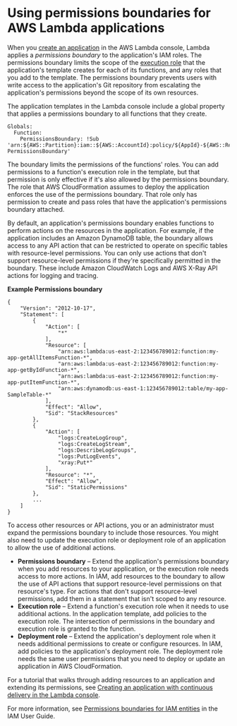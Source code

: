 # Using permissions boundaries for AWS Lambda applications<a name="permissions-boundary"></a>

When you [create an application](applications-tutorial.md) in the AWS Lambda console, Lambda applies a *permissions boundary* to the application's IAM roles\. The permissions boundary limits the scope of the [execution role](lambda-intro-execution-role.md) that the application's template creates for each of its functions, and any roles that you add to the template\. The permissions boundary prevents users with write access to the application's Git repository from escalating the application's permissions beyond the scope of its own resources\.

The application templates in the Lambda console include a global property that applies a permissions boundary to all functions that they create\. 

```
Globals:
  Function:
    PermissionsBoundary: !Sub 'arn:${AWS::Partition}:iam::${AWS::AccountId}:policy/${AppId}-${AWS::Region}-PermissionsBoundary'
```

The boundary limits the permissions of the functions' roles\. You can add permissions to a function's execution role in the template, but that permission is only effective if it's also allowed by the permissions boundary\. The role that AWS CloudFormation assumes to deploy the application enforces the use of the permissions boundary\. That role only has permission to create and pass roles that have the application's permissions boundary attached\.

By default, an application's permissions boundary enables functions to perform actions on the resources in the application\. For example, if the application includes an Amazon DynamoDB table, the boundary allows access to any API action that can be restricted to operate on specific tables with resource\-level permissions\. You can only use actions that don't support resource\-level permissions if they're specifically permitted in the boundary\. These include Amazon CloudWatch Logs and AWS X\-Ray API actions for logging and tracing\.

**Example Permissions boundary**  

```
{
    "Version": "2012-10-17",
    "Statement": [
        {
            "Action": [
                "*"
            ],
            "Resource": [
                "arn:aws:lambda:us-east-2:123456789012:function:my-app-getAllItemsFunction-*",
                "arn:aws:lambda:us-east-2:123456789012:function:my-app-getByIdFunction-*",
                "arn:aws:lambda:us-east-2:123456789012:function:my-app-putItemFunction-*",
                "arn:aws:dynamodb:us-east-1:123456789012:table/my-app-SampleTable-*"
            ],
            "Effect": "Allow",
            "Sid": "StackResources"
        },
        {
            "Action": [
                "logs:CreateLogGroup",
                "logs:CreateLogStream",
                "logs:DescribeLogGroups",
                "logs:PutLogEvents",
                "xray:Put*"
            ],
            "Resource": "*",
            "Effect": "Allow",
            "Sid": "StaticPermissions"
        },
        ...
    ]
}
```

To access other resources or API actions, you or an administrator must expand the permissions boundary to include those resources\. You might also need to update the execution role or deployment role of an application to allow the use of additional actions\.
+ **Permissions boundary** – Extend the application's permissions boundary when you add resources to your application, or the execution role needs access to more actions\. In IAM, add resources to the boundary to allow the use of API actions that support resource\-level permissions on that resource's type\. For actions that don't support resource\-level permissions, add them in a statement that isn't scoped to any resource\.
+ **Execution role** – Extend a function's execution role when it needs to use additional actions\. In the application template, add policies to the execution role\. The intersection of permissions in the boundary and execution role is granted to the function\.
+ **Deployment role** – Extend the application's deployment role when it needs additional permissions to create or configure resources\. In IAM, add policies to the application's deployment role\. The deployment role needs the same user permissions that you need to deploy or update an application in AWS CloudFormation\.

For a tutorial that walks through adding resources to an application and extending its permissions, see [Creating an application with continuous delivery in the Lambda console](applications-tutorial.md)\.

For more information, see [Permissions boundaries for IAM entities](https://docs.aws.amazon.com/IAM/latest/UserGuide/access_policies_boundaries.html) in the IAM User Guide\.